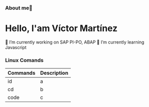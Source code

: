 ### About me👋

# Hello, I'am Víctor Martínez


🔭 I’m currently working on SAP PI-PO, ABAP 
🌱 I’m currently learning Javascript


### Linux Comands
| Commands | Description |
|----------|-------------|
| id | a |
| cd | b |
| code | c |


